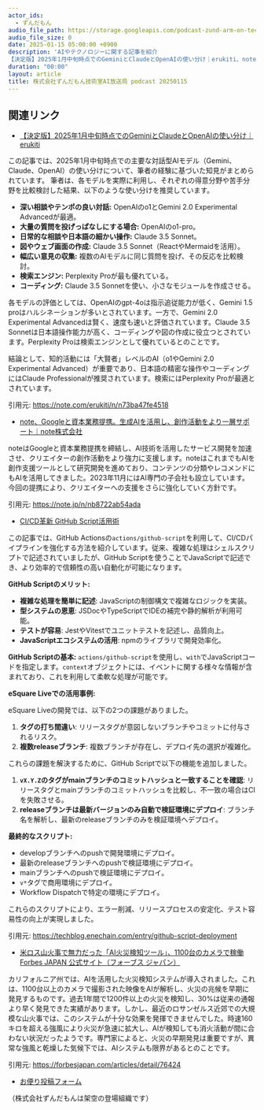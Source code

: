 ```yaml
---
actor_ids:
  - ずんだもん
audio_file_path: https://storage.googleapis.com/podcast-zund-arm-on-tech/audio/株式会社ずんだもん技術室AI放送局_podcast_20250115.mp3
audio_file_size: 0
date: 2025-01-15 05:00:00 +0900
description: 'AIやテクノロジーに関する記事を紹介  
【決定版】2025年1月中旬時点でのGeminiとClaudeとOpenAIの使い分け｜erukiti、note、Googleと資本業務提携。生成AIを活用し、創作活動をより一層サポート｜note株式会社、CI/CD革新 GitHub Script活用術、米ロス山火事で無力だった「AI火災検知ツール」、1100台のカメラで稼働  Forbes JAPAN 公式サイト（フォーブス ジャパン）'
duration: "00:00"
layout: article
title: 株式会社ずんだもん技術室AI放送局 podcast 20250115
---
```


## 関連リンク


- [【決定版】2025年1月中旬時点でのGeminiとClaudeとOpenAIの使い分け｜erukiti](https://note.com/erukiti/n/n73ba47fe4518)  


この記事では、2025年1月中旬時点での主要な対話型AIモデル（Gemini、Claude、OpenAI）の使い分けについて、筆者の経験に基づいた知見がまとめられています。
筆者は、各モデルを実際に利用し、それぞれの得意分野や苦手分野を比較検討した結果、以下のような使い分けを推奨しています。

- **深い相談やテンポの良い対話:** OpenAIのo1とGemini 2.0 Experimental Advancedが最適。
- **大量の質問を投げっぱなしにする場合:** OpenAIのo1-pro。
- **日常的な相談や日本語の細かい操作:** Claude 3.5 Sonnet。
- **図やウェブ画面の作成:** Claude 3.5 Sonnet（ReactやMermaidを活用）。
- **幅広い意見の収集:** 複数のAIモデルに同じ質問を投げ、その反応を比較検討。
- **検索エンジン:** Perplexity Proが最も優れている。
- **コーディング:** Claude 3.5 Sonnetを使い、小さなモジュールを作成させる。

各モデルの評価としては、OpenAIのgpt-4oは指示追従能力が低く、Gemini 1.5 proはハルシネーションが多いとされています。一方で、Gemini 2.0 Experimental Advancedは賢く、速度も速いと評価されています。Claude 3.5 Sonnetは日本語操作能力が高く、コーディングや図の作成に役立つとされています。Perplexity Proは検索エンジンとして優れているとのことです。

結論として、知的活動には「大賢者」レベルのAI（o1やGemini 2.0 Experimental Advanced）が重要であり、日本語の精密な操作やコーディングにはClaude Professionalが推奨されています。検索にはPerplexity Proが最適とされています。


引用元: https://note.com/erukiti/n/n73ba47fe4518


- [note、Googleと資本業務提携。生成AIを活用し、創作活動をより一層サポート｜note株式会社](https://note.jp/n/nb8722ab54ada)  


noteはGoogleと資本業務提携を締結し、AI技術を活用したサービス開発を加速させ、クリエイターの創作活動をより強力に支援します。noteはこれまでもAIを創作支援ツールとして研究開発を進めており、コンテンツの分類やレコメンドにもAIを活用してきました。2023年11月にはAI専門の子会社も設立しています。今回の提携により、クリエイターへの支援をさらに強化していく方針です。


引用元: https://note.jp/n/nb8722ab54ada


- [CI/CD革新 GitHub Script活用術](https://techblog.enechain.com/entry/github-script-deployment)  


この記事では、GitHub Actionsの`actions/github-script`を利用して、CI/CDパイプラインを強化する方法を紹介しています。従来、複雑な処理はシェルスクリプトで記述されていましたが、GitHub Scriptを使うことでJavaScriptで記述でき、より効率的で信頼性の高い自動化が可能になります。

**GitHub Scriptのメリット:**

*   **複雑な処理を簡単に記述**: JavaScriptの制御構文で複雑なロジックを実装。
*   **型システムの恩恵**: JSDocやTypeScriptでIDEの補完や静的解析が利用可能。
*   **テストが容易**: JestやVitestでユニットテストを記述し、品質向上。
*   **JavaScriptエコシステムの活用**: npmのライブラリで開発効率化。

**GitHub Scriptの基本:**
`actions/github-script`を使用し、`with`でJavaScriptコードを指定します。`context`オブジェクトには、イベントに関する様々な情報が含まれており、これを利用して柔軟な処理が可能です。

**eSquare Liveでの活用事例:**

eSquare Liveの開発では、以下の2つの課題がありました。

1.  **タグの打ち間違い**: リリースタグが意図しないブランチやコミットに付与されるリスク。
2.  **複数releaseブランチ**: 複数ブランチが存在し、デプロイ先の選択が複雑化。

これらの課題を解決するために、GitHub Scriptで以下の機能を追加しました。

1.  **`vX.Y.Z`のタグがmainブランチのコミットハッシュと一致することを確認**: リリースタグとmainブランチのコミットハッシュを比較し、不一致の場合はCIを失敗させる。
2.  **releaseブランチは最新バージョンのみ自動で検証環境にデプロイ**: ブランチ名を解析し、最新のreleaseブランチのみを検証環境へデプロイ。

**最終的なスクリプト:**

*   developブランチへのpushで開発環境にデプロイ。
*   最新のreleaseブランチへのpushで検証環境にデプロイ。
*   mainブランチへのpushで検証環境にデプロイ。
*   `v*`タグで商用環境にデプロイ。
*   Workflow Dispatchで特定の環境にデプロイ。

これらのスクリプトにより、エラー削減、リリースプロセスの安定化、テスト容易性の向上が実現しました。


引用元: https://techblog.enechain.com/entry/github-script-deployment


- [米ロス山火事で無力だった「AI火災検知ツール」、1100台のカメラで稼働  Forbes JAPAN 公式サイト（フォーブス ジャパン）](https://forbesjapan.com/articles/detail/76424)  


カリフォルニア州では、AIを活用した火災検知システムが導入されました。これは、1100台以上のカメラで撮影された映像をAIが解析し、火災の兆候を早期に発見するものです。過去1年間で1200件以上の火災を検知し、30%は従来の通報より早く発見できた実績があります。しかし、最近のロサンゼルス近郊での大規模な山火事では、このシステムが十分な効果を発揮できませんでした。時速160キロを超える強風により火災が急速に拡大し、AIが検知しても消火活動が間に合わない状況だったようです。専門家によると、火災の早期発見は重要ですが、異常な強風と乾燥した気候下では、AIシステムも限界があるとのことです。


引用元: https://forbesjapan.com/articles/detail/76424



- [お便り投稿フォーム](https://forms.gle/ffg4JTfqdiqK62qf9)

（株式会社ずんだもんは架空の登場組織です）
